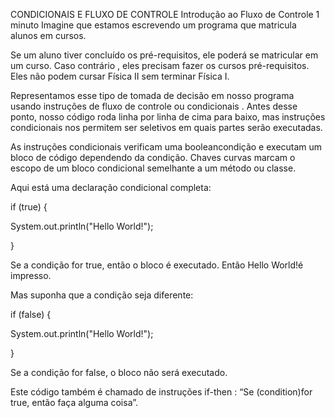 CONDICIONAIS E FLUXO DE CONTROLE
Introdução ao Fluxo de Controle
1 minuto
Imagine que estamos escrevendo um programa que matricula alunos em cursos.

Se um aluno tiver concluído os pré-requisitos, ele poderá se matricular em um curso.
Caso contrário , eles precisam fazer os cursos pré-requisitos.
Eles não podem cursar Física II sem terminar Física I.

Representamos esse tipo de tomada de decisão em nosso programa usando instruções de fluxo de controle ou condicionais . Antes desse ponto, nosso código roda linha por linha de cima para baixo, mas instruções condicionais nos permitem ser seletivos em quais partes serão executadas.

As instruções condicionais verificam uma booleancondição e executam um bloco de código dependendo da condição. Chaves curvas marcam o escopo de um bloco condicional semelhante a um método ou classe.

Aqui está uma declaração condicional completa:

if (true) {

  System.out.println("Hello World!");

}

Se a condição for true, então o bloco é executado. Então Hello World!é impresso.

Mas suponha que a condição seja diferente:

if (false) {

  System.out.println("Hello World!");

}

Se a condição for false, o bloco não será executado.

Este código também é chamado de instruções if-then : “Se (condition)for true, então faça alguma coisa”.